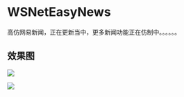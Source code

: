 # WSNetEasyNews
高仿网易新闻，正在更新当中，更多新闻功能正在仿制中。。。。。。

## 效果图
![](http://7xq8l3.com1.z0.glb.clouddn.com/neteasy.gif)

![](http://7xq8l3.com1.z0.glb.clouddn.com/neteasy2.gif)

